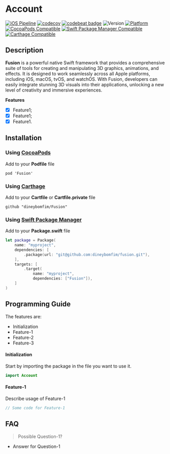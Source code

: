 # Account

[![iOS Pipeline](https://github.com/dineybomfim/fusion/actions/workflows/ios.yml/badge.svg)](https://github.com/dineybomfim/fusion/actions/workflows/ios.yml)
[![codecov](https://codecov.io/gh/dineybomfim/fusion/branch/master/graph/badge.svg)](https://codecov.io/gh/dineybomfim/fusion)
[![codebeat badge](https://codebeat.co/badges/36b686b3-92d6-4b93-ac7c-37f959ed8f3b)](https://codebeat.co/projects/github-com-dineybomfim-fusion-master)
![Version](https://img.shields.io/badge/swift-5-red.svg)
[![Platform](https://img.shields.io/cocoapods/p/Fusion.svg?style=flat)](https://github.com/dineybomfim/fusion)
[![CocoaPods Compatible](https://img.shields.io/cocoapods/v/Fusion.svg)](https://img.shields.io/cocoapods/v/Fusion.svg)
[![Swift Package Manager Compatible](https://img.shields.io/badge/Swift-Package-Manager-compatible-brightgreen.svg)](https://github.com/apple/swift-package-manager)
[![Carthage Compatible](https://img.shields.io/badge/Carthage-compatible-4BC51D.svg?style=flat)](https://github.com/Carthage/Carthage)

## Description
**Fusion** is a powerful native Swift framework that provides a comprehensive suite of tools for creating and manipulating 3D graphics, animations, and effects. It is designed to work seamlessly across all Apple platforms, including iOS, macOS, tvOS, and watchOS. With Fusion, developers can easily integrate stunning 3D visuals into their applications, unlocking a new level of creativity and immersive experiences.

**Features**

- [x] Feature1;
- [x] Feature1;
- [x] Feature1.

## Installation

### Using [CocoaPods](https://cocoapods.org)

Add to your **Podfile** file

```
pod 'Fusion'
```

### Using [Carthage](https://github.com/Carthage/Carthage)

Add to your **Cartfile** or **Cartfile.private** file

```
github "dineybomfim/Fusion"
```

### Using [Swift Package Manager](https://swift.org/package-manager)

Add to your **Package.swift** file

```swift
let package = Package(
    name: "myproject",
    dependencies: [
        .package(url: "git@github.com:dineybomfim/fusion.git"),
    ],
    targets: [
        .target(
            name: "myproject",
            dependencies: ["Fusion"]),
    ]
)
```

## Programming Guide
The features are:

- Initialization
- Feature-1
- Feature-2
- Feature-3

#### Initialization
Start by importing the package in the file you want to use it.

```swift
import Account
```

#### Feature-1
Describe usage of Feature-1

```swift
// Some code for Feature-1
```

## FAQ
> Possible Question-1?

- Answer for Question-1
